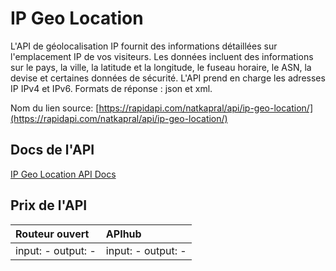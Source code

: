 # IP Geo Location

L'API de géolocalisation IP fournit des informations détaillées sur l'emplacement IP de vos visiteurs. Les données incluent des informations sur le pays, la ville, la latitude et la longitude, le fuseau horaire, le ASN, la devise et certaines données de sécurité. L'API prend en charge les adresses IP IPv4 et IPv6. Formats de réponse : json et xml.

Nom du lien source: [https://rapidapi.com/natkapral/api/ip-geo-location/](https://rapidapi.com/natkapral/api/ip-geo-location/)

## Docs de l'API

[IP Geo Location API Docs](../apis/fr/IP_Geo_Location.md)

## Prix de l'API

| Routeur ouvert | APIhub |
|:---|:---|
| input: - output: - | input: - output: - |
